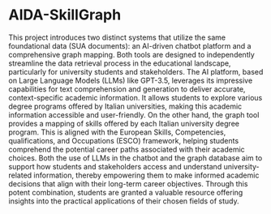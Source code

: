 # AIDA-SkillGraph
This project introduces two distinct systems that utilize the same foundational
data (SUA documents): an AI-driven chatbot platform and a comprehensive
graph mapping. Both tools are designed to independently streamline the data
retrieval process in the educational landscape, particularly for university students and stakeholders.
The AI platform, based on Large Language Models (LLMs) like GPT-3.5,
leverages its impressive capabilities for text comprehension and generation to
deliver accurate, context-specific academic information. It allows students to
explore various degree programs offered by Italian universities, making this academic information accessible and user-friendly.
On the other hand, the graph tool provides a mapping of skills offered by
each Italian university degree program. This is aligned with the European Skills,
Competencies, qualifications, and Occupations (ESCO) framework, helping students comprehend the potential career paths associated with their academic
choices.
Both the use of LLMs in the chatbot and the graph database aim to support
how students and stakeholders access and understand university-related information, thereby empowering them to make informed academic decisions that
align with their long-term career objectives. Through this potent combination,
students are granted a valuable resource offering insights into the practical applications of their chosen fields of study.
